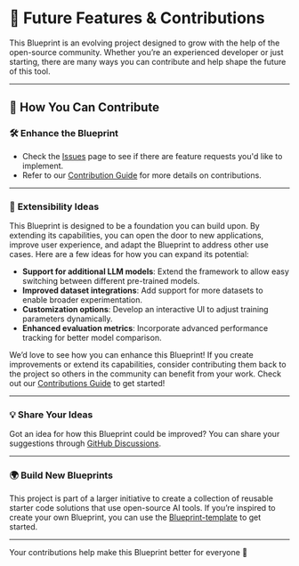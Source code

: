# 🚀 **Future Features & Contributions**

This Blueprint is an evolving project designed to grow with the help of the open-source community. Whether you’re an experienced developer or just starting, there are many ways you can contribute and help shape the future of this tool.

---

## 🌟 **How You Can Contribute**

### 🛠️ **Enhance the Blueprint**
- Check the [Issues](https://github.com/mozilla-ai/federated-finetuning/issues) page to see if there are feature requests you'd like to implement.
- Refer to our [Contribution Guide](https://github.com/mozilla-ai/blueprint-template/blob/main/CONTRIBUTING.md) for more details on contributions.

---

### 🎨 **Extensibility Ideas**

This Blueprint is designed to be a foundation you can build upon. By extending its capabilities, you can open the door to new applications, improve user experience, and adapt the Blueprint to address other use cases. Here are a few ideas for how you can expand its potential:

- **Support for additional LLM models**: Extend the framework to allow easy switching between different pre-trained models.
- **Improved dataset integrations**: Add support for more datasets to enable broader experimentation.
- **Customization options**: Develop an interactive UI to adjust training parameters dynamically.
- **Enhanced evaluation metrics**: Incorporate advanced performance tracking for better model comparison.

We’d love to see how you can enhance this Blueprint! If you create improvements or extend its capabilities, consider contributing them back to the project so others in the community can benefit from your work. Check out our [Contributions Guide](https://github.com/mozilla-ai/blueprint-template/blob/main/CONTRIBUTING.md) to get started!

---

### 💡 **Share Your Ideas**

Got an idea for how this Blueprint could be improved? You can share your suggestions through [GitHub Discussions](https://github.com/mozilla-ai/blueprint-template/discussions).

---

### 🌍 **Build New Blueprints**

This project is part of a larger initiative to create a collection of reusable starter code solutions that use open-source AI tools. If you’re inspired to create your own Blueprint, you can use the [Blueprint-template](https://github.com/new?template_name=Blueprint-template&template_owner=mozilla-ai) to get started.

---

Your contributions help make this Blueprint better for everyone 🎉

